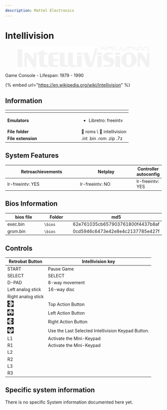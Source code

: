 ```yaml
---
description: Mattel Electronics
---
```


# Intellivision

<div align="left">

<figure><picture><source srcset="https://raw.githubusercontent.com/fabricecaruso/es-theme-carbon/91d85c7849cc550b0cac4e75cb8e0923d3b61b5e/art/logos/intellivision-w.svg" media="(prefers-color-scheme: dark)"><img src="https://raw.githubusercontent.com/fabricecaruso/es-theme-carbon/52ff37c9e265587d006945a2ba695b5a962b3a3d/art/logos/intellivision.svg" alt=""></picture><figcaption></figcaption></figure>

</div>

Game Console - Lifespan: 1979 - 1990

{% embed url="https://en.wikipedia.org/wiki/Intellivision" %}

## Information

<table data-header-hidden><thead><tr><th width="224"></th><th></th></tr></thead><tbody><tr><td><strong>Emulators</strong></td><td><ul><li>Libretro: freeintv</li></ul></td></tr><tr><td><strong>File folder</strong></td><td><span data-gb-custom-inline data-tag="emoji" data-code="1f4c2">📂</span> roms \ <span data-gb-custom-inline data-tag="emoji" data-code="1f4c2">📂</span> intellivision</td></tr><tr><td><strong>File extension</strong></td><td>.int .bin .rom .zip .7z</td></tr></tbody></table>

## System Features

<table><thead><tr><th width="245">Retroachievements</th><th width="200">Netplay</th><th>Controller autoconfig</th></tr></thead><tbody><tr><td>lr-freeintv: YES</td><td>lr-freeintv: NO</td><td>lr-freeintv: YES</td></tr></tbody></table>

## Bios Information

<table><thead><tr><th width="224">bios file</th><th width="169">Folder</th><th>md5</th></tr></thead><tbody><tr><td>exec.bin</td><td><code>\bios</code></td><td>62e761035cb657903761800f4437b8af</td></tr><tr><td>grom.bin</td><td><code>\bios</code></td><td>0cd5946c6473e42e8e4c2137785e427f</td></tr></tbody></table>

## Controls

| Retrobat Button                                | Intellivision key                                  |
| ---------------------------------------------- | -------------------------------------------------- |
| START                                          | Pause Game                                         |
| SELECT                                         | SELECT                                             |
| D-PAD                                          | 8-way movement                                     |
| Left analog stick                              | 16-way disc                                        |
| Right analog stick                             |                                                    |
| ![](<../../../.gitbook/assets/image (48).png>) | Top Action Button                                  |
| ![](<../../../.gitbook/assets/image (30).png>) | Left Action Button                                 |
| ![](<../../../.gitbook/assets/image (16).png>) | Right Action Button                                |
| ![](<../../../.gitbook/assets/image (50).png>) | Use the Last Selected Intellivision Keypad Button. |
| L1                                             | Activate the Mini-Keypad                           |
| R1                                             | Activate the Mini-Keypad                           |
| L2                                             |                                                    |
| R2                                             |                                                    |
| L3                                             |                                                    |
| R3                                             |                                                    |

## Specific system information

There is no specific System information documented here yet.
